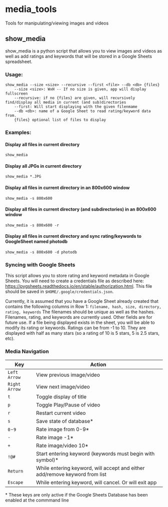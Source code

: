 # media_tools
Tools for manipulating/viewing images and videos

## show_media
show_media is a python script that allows you to view images and videos as well as add ratings and keywords that will be stored in a Google Sheets spreadsheet. 

### Usage:

```
show_media --size <size> --recursive --first <file> --db <db> {files}
    --size <size>: WxH -- If no size is given, app will display fullscreen
    --recursive: if no {files} are given, will recursively find/display all media in current (and sub)directories
    --first: Will start displaying with the given filenmame
    --db <db>: name of a Google Sheet to read rating/keyword data from.
    {files} optional list of files to display
```
### Examples:
#### Display all files in current directory
`show_media`
#### Display all JPGs in current directory
`show_media *.JPG`
#### Display all files in current directory in an 800x600 window
`show_media -s 800x600`
#### Display all files in current directory (and subdirectories) in an 800x600 window
`show_media -s 800x600 -r`
#### Display all files in current directory and sync rating/keywords to GoogleSheet named photodb
`show_media -s 800x600 -d photodb`

### Syncing with Google Sheets
This script allows you to store rating and keyword metadata in Google Sheets. You will need to create a credentials file as described here: https://pygsheets.readthedocs.io/en/stable/authorization.html. This file should be saved in `$HOME/.google/credentials.json`.

Currently, it is assumed that you have a Google Sheet already created that contains the following columns in Row 1:
`filename, hash, size, directory, rating, keywords`
The filenames should be unique as well as the hashes. Filenames, rating, and keywords are currently used. Other fields are for future use. If a file being displayed exists in the sheet, you will be able to modify its rating or keywords. Ratings can be from -1 to 10. They are displayed with half as many stars (so a rating of 10 is 5 stars, 5 is 2.5 stars, etc).

### Media Navigation
| Key | Action | 
|-----|--------|
| `Left Arrow` | View previous image/video | 
| `Right Arrow` | View next image/video |
| `t` | Toggle display of title |
| `p` | Toggle Play/Pause of video |
| `r` | Restart current video |
| `s`| Save state of database* |
| `0`-`9` | Rate image from 0-9* |
| `-` | Rate image -1* |
| `+` | Rate image/video 10* |
| `!@#` | Start entering keyword (keywords must begin with symbol)* |
| `Return` | While entering keyword, will accept and either add/remove keyword from list |
| `Escape` | While entering keyword, will cancel. Or will exit app |

 \* These keys are only active if the Google Sheets Database has been enabled at the commmand line
